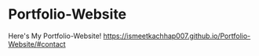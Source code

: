 # Portfolio-Website
Here's My Portfolio-Website!
https://ismeetkachhap007.github.io/Portfolio-Website/#contact

